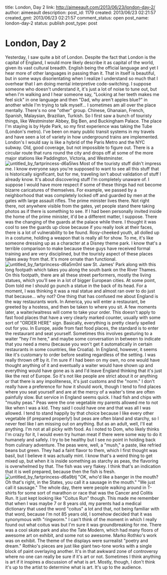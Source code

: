 title: London, Day 2
link: http://aimeeault.com/2013/06/23/london-day-2/
author: aimeeault
description: 
post_id: 1179
created: 2013/06/23 02:21:57
created_gmt: 2013/06/23 02:21:57
comment_status: open
post_name: london-day-2
status: publish
post_type: post

# London, Day 2

Yesterday, I saw quite a bit of London. Despite the fact that London is the capital of England, I would more likely describe it as capital of the world, given its vast cultural breadth. English being the official language and yet I hear more of other languages in passing than it. That in itself is beautiful, but in some ways disorientating when I realize I understand so much that I overhear that I am doing mental interpretive code-switching. I suppose someone who doesn't understand it, it's just a lot of noise to tune out, but when I'm walking and I hear someone say, "Looking at her teeth makes me feel sick" in one language and then "Dad, why aren't apples blue?" in another while I'm trying to talk myself... I sometimes am all over the place mentally.  There's no one "other" group. Chinese, Ghanaian, French, Spanish, Malaysian, Brazilian, Turkish. So I first saw a bunch of touristy things, like Westminster Abbey, Big Ben, and Buckingham Palace. The place I'm staying is by Hyde Park, so my first experience was taking the Tube (London's metro). I've been on many public transit systems in my travels and have seen a lot of variety in how underground trains are implemented. London's I would say is like a hybrid of the Paris Metro and the NYC subway. Old, good coverage, but not impossible to figure out. There is a circular route that runs round the city and drops off at some of the more major stations like Paddington, Victoria, and Westminster. ![untitled_by_fartprincess-d6a5lws](https://s3.amazonaws.com/aimeeault.com/untitled_by_fartprincess-d6a5lws.jpg) Most of the touristy stuff didn't impress me. I know everyone says you're supposed to want to see all this stuff that is historically significant, but for me, traveling isn't about validation of stuff I already know. It's about discovering stuff I'm completely unaware of. I suppose I would have more respect if some of these things had not become bizarre caricatures of themselves. For example, we passed by a neighborhood that was completely locked off and guarded by men at the gates with large assault rifles. The prime minister lives there. Not right there, not anywhere visible from the gates, yet people stand there taking photos as if there is something to see. If I had been personally invited inside the home of the prime minister, it'd be a different matter, I suppose. There was the changing of the guards at the palace while there. I thought it was cool to see the guards up close because if you really look at their faces, there is a lot of vulnerability to be found. Rosy-cheeked youth, all dolled up in a costume, holding a weapon that is really all for show. To me, it's like someone dressing up as a character at a Disney theme park. I know that's a terrible comparison to make because these guys have received formal training and are very disciplined, but the touristy aspect of these places takes away from that. It's more ornate than functional. ![untitled_by_fartprincess-d6a5m0n](https://s3.amazonaws.com/aimeeault.com/untitled_by_fartprincess-d6a5m0n.jpg)I saw St. James' Park along with this long footpath which takes you along the south bank on the River Thames. On this footpath, there are all these street performers, mostly the living statues, which you'll see in a lot of bigger European cities. At some point, Dom told me I should go punch a statue in the back of its head. For a moment, I was thinking it was a real statue and almost ran over to do just that because... why not? One thing that has confused me about England is the way restaurants work. In America, you will enter a restaurant, be greeted by a hostess, and then be taken to where you sit. A few moments later, a waiter/waitress will come to take your order. This doesn't apply to fast food places that have a very clearly marked counter, usually with some sort of "ORDER HERE" sign. Basically, everything is pretty clearly spelled out for you. In Europe, aside from fast food places, the standard is to enter the restaurant and seat yourself. Sometimes this involves gesturing to a waiter "hey I'm here," and maybe some conversation in between to indicate that you need a menu (because you won't get it automatically in certain restaurants in some countries, like Croatia). In England, however, it seems like it's customary to order before seating regardless of the setting. I was really thrown off by it. I'm sure if I had been on my own, no one would have thought anything of it and eventually a waiter would have shown up and everything would have gone as is and I'd leave England thinking that it's just like the rest of Europe. So it's not like people are strict about it or anything or that there is any impoliteness, it's just customs and the "norm." I don't really have a preference for how it should work, though I tend to find places where you seat yourself and are at the mercy of a waiter's time are often painfully slow. But service in England seems quick. I had fish and chips with "mushy peas." Peas were the one vegetable my parents allowed me to not like when I was a kid. They said I could have one and that was all I was allowed. I tend to stand happily by that choice because I like every other vegetable (if prepared properly!) but peas are often bland and starchy, so I never feel like I am missing out on anything. But as an adult, well, I'll eat anything. I'm not at all picky with food. As I noted to Dom, who likely thinks I'm crazy for it, I would even try human meat if there were some way to do it humanely and safely. I try to be healthy but I see no point in holding back from culinary adventure. The peas were, well, a "mush," a paste, like refried beans but green. They had a faint flavor to them, which I first thought was basil, but I believe it was actually mint. I know that's a weird thing to get mixed up, but when it is inside something as starchy as peas, the flavoring is overwhelmed by that. The fish was very flakey. I think that's an indication that it is well prepared, because then the fish is fresh. ![untitled_by_fartprincess-d6a9btj](https://s3.amazonaws.com/aimeeault.com/untitled_by_fartprincess-d6a9btj.jpg) "OK, who'd like a banger in the mouth? Oh that's right, in the States, you call it a sausage in the mouth." "We just call it sausage." The whole day, there were people walking around in T-shirts for some sort of marathon or race that was the Cancer and Colitis Run. It just kept looking like "Coitus Run" though. This made me remember that when I was maybe 7 or 8 years old, my parents had a medical dictionary that used the word "coitus" a lot and that, not being familiar with that word, because I'm not 85 years old, I somehow decided that it was synonymous with "ringworm." I can't think of the moment in which I really found out what coitus was but I'm sure it was groundbreaking for me. There was a cool skate park and also the Tate Modern, which had many floors of awesome art on exhibit, and some not so awesome. Marko Rothko's work was on exhibit. The theme of the displays were surrealist "poetry and dream." Rothko's pieces are just like giant two-tone works with a single block of paint overlaying another. It's in that awkward zone of controversy where no one can really be sure if it's art or not. Sometimes I think anything is art if it inspires a discussion of what is art. Mostly, though, I don't think it's up to the artist to determine what is art. It's up to the audience.